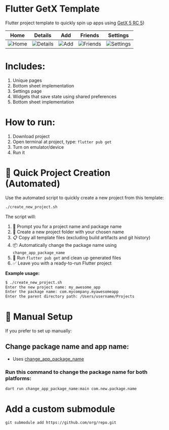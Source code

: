 # Flutter GetX Template

 Flutter project template to quickly spin up apps using [GetX 5 RC 5](https://github.com/jonataslaw/getx/tree/latest-getx5-RC))

 | Home          | Details       | Add           | Friends       | Settings      |
 | ------------- | ------------- | ------------- | ------------- | ------------- |
 | ![Home](https://github.com/user-attachments/assets/d04da633-e6f9-4482-b5c8-512f950b8f06) | ![Details](https://github.com/user-attachments/assets/b5b9b193-bae2-4450-8fae-e1319ef56b98) | ![Add](https://github.com/user-attachments/assets/de6392e2-7b2c-4124-9dfd-ef8f758d8c37) | ![Friends](https://github.com/user-attachments/assets/117da5a3-08c5-41c2-b694-f6aeaeb98ce4) | ![Settings](https://github.com/user-attachments/assets/736077f0-1905-4ba3-aac6-59bbdc91373e) |

# Includes:
1. Unique pages
2. Bottom sheet implementation
3. Settings page
4. Widgets that save state using shared preferences
5. Bottom sheet implementation

# How to run:
1. Download project
2. Open terminal at project, type: `flutter pub get`
3. Turn on emulator/device
4. Run it

# 🚀 Quick Project Creation (Automated)

Use the automated script to quickly create a new project from this template:

```bash
./create_new_project.sh
```

The script will:
1. 📝 Prompt you for a project name and package name
2. 📁 Create a new project folder with your chosen name
3. 📋 Copy all template files (excluding build artifacts and git history)
4. 📦 Automatically change the package name using `change_app_package_name`
5. 🔄 Run `flutter pub get` and clean up generated files
6. ✅ Leave you with a ready-to-run Flutter project

**Example usage:**
```bash
$ ./create_new_project.sh
Enter the new project name: my_awesome_app
Enter the package name: com.mycompany.myawesomeapp
Enter the parent directory path: /Users/username/Projects
```

# 🔧 Manual Setup

If you prefer to set up manually:

## Change package name and app name:
- Uses [change_app_package_name](https://pub.dev/packages/change_app_package_name)

### Run this command to change the package name for both platforms:
```bash
dart run change_app_package_name:main com.new.package.name
```

# Add a custom submodule 
`git submodule add https://github.com/org/repo.git`